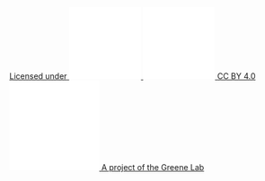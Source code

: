 ---
---

<div class="col">
  <a href="https://creativecommons.org/licenses/by/4.0/">
    <span>Licensed under</span>
    <img src="images/cc.svg" class="cc_icon" />
    <img src="images/by.svg" class="cc_icon" />
    <span>CC BY 4.0</span>
  </a>
</div>
<div class="col">
  <a href="https://www.greenelab.com/">
    <img src="images/greene-lab.svg" class="greene_lab" />
    <span>A project of the Greene Lab</span>
  </a>
</div>
